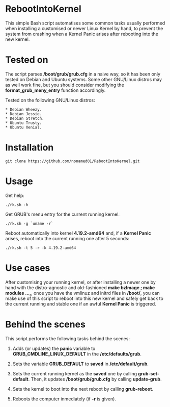 # RebootIntoKernel

This simple Bash script automatises some common tasks usually performed when
installing a customised or newer Linux Kernel by hand, to prevent the system
from crashing when a Kernel Panic arises after rebooting into the new kernel.

# Tested on

The script parses **/boot/grub/grub.cfg** in a naive way, so it has been
only tested on Debian and Ubuntu systems. Some other GNU/Linux distros may
as well work fine, but you should consider modifying the
**format_grub_meny_entry** function accordingly.

Tested on the following GNU/Linux distros:

	* Debian Wheezy.
	* Debian Jessie.
	* Debian Stretch.
	* Ubuntu Trusty.
	* Ubuntu Xenial.

# Installation

	git clone https://github.com/nonamed01/RebootIntoKernel.git

# Usage

Get help:

	./rk.sh -h

Get GRUB's menu entry for the current running kernel:

	./rk.sh -g `uname -r`

Reboot automatically into kernel **4.19.2-amd64** and, if a **Kernel Panic**
arises, reboot into the current running one after 5 seconds:

	./rk.sh -t 5 -r -k 4.19.2-amd64

# Use cases

After customising your running kernel, or after installing a newer one by hand with the
distro-agnostic and old-fashioned **make bzImage ; make modules ...,**, once you have the 
vmlinuz and initrd files in **/boot/**, you can make use of this script to reboot into this new
kernel and safely get back to the current running and stable one if an awful **Kernel
Panic** is triggered.

# Behind the scenes

This script performs the following tasks behind the scenes:

1) Adds (or updates) the **panic** variable to **GRUB_CMDLINE_LINUX_DEFAULT** in
   the **/etc/defaults/grub**.

2) Sets the variable **GRUB_DEFAULT** to **saved** in **/etc/default/grub**.

3) Sets the current running kernel as the **saved** one by calling **grub-set-default**. Then,
it updates **/boot/grub/grub.cfg** by calling **update-grub**.

4) Sets the kernel to boot into the next reboot by calling **grub-reboot**.

5) Reboots the computer inmediately (if **-r** is given).
